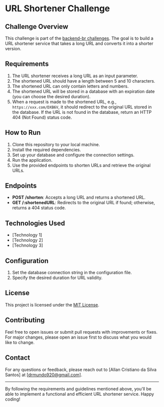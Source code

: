 # URL Shortener Challenge

## Challenge Overview

This challenge is part of the [backend-br challenges](https://github.com/backend-br/desafios/blob/master/url-shortener/PROBLEM.md). The goal is to build a URL shortener service that takes a long URL and converts it into a shorter version. 

## Requirements

1. The URL shortener receives a long URL as an input parameter.
2. The shortened URL should have a length between 5 and 10 characters.
3. The shortened URL can only contain letters and numbers.
4. The shortened URL will be stored in a database with an expiration date (you can choose the desired duration).
5. When a request is made to the shortened URL, e.g., `https://xxx.com/DXB6V`, it should redirect to the original URL stored in the database. If the URL is not found in the database, return an HTTP 404 (Not Found) status code.

## How to Run

1. Clone this repository to your local machine.
2. Install the required dependencies.
3. Set up your database and configure the connection settings.
4. Run the application.
5. Use the provided endpoints to shorten URLs and retrieve the original URLs.

## Endpoints

- **POST /shorten**: Accepts a long URL and returns a shortened URL.
- **GET /:shortenedURL**: Redirects to the original URL if found; otherwise, returns a 404 status code.

## Technologies Used

- [Technology 1]
- [Technology 2]
- [Technology 3]

## Configuration

1. Set the database connection string in the configuration file.
2. Specify the desired duration for URL validity.

## License

This project is licensed under the [MIT License](LICENSE).

## Contributing

Feel free to open issues or submit pull requests with improvements or fixes. For major changes, please open an issue first to discuss what you would like to change.

## Contact

For any questions or feedback, please reach out to [Allan Cristiano da Silva Santos] at [drmundo920@gmail.com].

---

By following the requirements and guidelines mentioned above, you'll be able to implement a functional and efficient URL shortener service. Happy coding!

